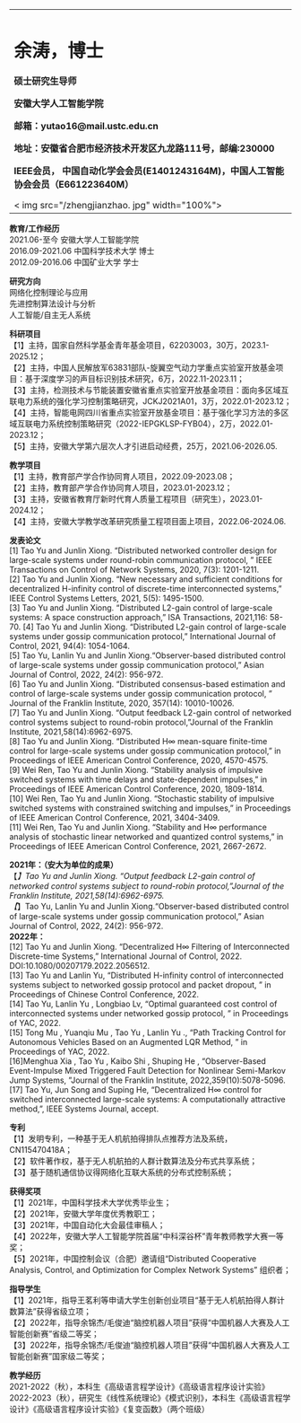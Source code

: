 <table border='0'>
	<tr>
   <td width="75%">
<h1>余涛，博士</h1>
<p><b>硕士研究生导师</b></p >
<p><b>安徽大学人工智能学院</b></p >
<p><b>邮箱：yutao16@mail.ustc.edu.cn</b></p>
<p><b>地址：安徽省合肥市经济技术开发区九龙路111号，邮编:230000</b></p>
<p><b>IEEE会员， 中国自动化学会会员(E1401243164M)，中国人工智能协会会员（E661223640M）</b></p>   	   
</td›
‹td width="25%">
< img src="/zhengjianzhao. jpg" width="100%">
</td>
</tr>
</table>

 **教育/工作经历**  
 2021.06-至今      安徽大学人工智能学院   
 2016.09-2021.06  中国科学技术大学  博士  
 2012.09-2016.06  中国矿业大学  学士

**研究方向**      
 网络化控制理论与应用  
 先进控制算法设计与分析  
 人工智能/自主无人系统
 
**科研项目**     
 【1】主持，国家自然科学基金青年基金项目，62203003，30万，2023.1-2025.12；     
 【2】主持，中国人民解放军63831部队-旋翼空气动力学重点实验室开放基金项目：基于深度学习的声目标识别技术研究，6万，2022.11-2023.11；   
 【3】主持，检测技术与节能装置安徽省重点实验室开放基金项目：面向多区域互联电力系统的强化学习控制策略研究，JCKJ2021A01，3万，2022.01-2023.12；   
 【4】主持，智能电网四川省重点实验室开放基金项目：基于强化学习方法的多区域互联电力系统控制策略研究（2022-IEPGKLSP-FYB04），2万，2022.01-2023.12；    
 【5】主持，安徽大学第六层次人才引进启动经费，25万，2021.06-2026.05.

**教学项目**  
【1】主持，教育部产学合作协同育人项目，2022.09-2023.08；   
【2】主持，教育部产学合作协同育人项目，2023.01-2023.12；   
【3】主持，安徽省教育厅新时代育人质量工程项目（研究生），2023.01-2024.12；  
【4】主持，安徽大学教学改革研究质量工程项目面上项目，2022.06-2024.06.

 

**发表论文**   
[1] Tao Yu and Junlin Xiong. “Distributed networked controller design for large-scale systems under round-robin communication protocol, ” IEEE Transactions on Control of Network Systems, 2020, 7(3): 1201-1211.   
[2] Tao Yu and Junlin Xiong. “New necessary and sufficient conditions for decentralized H-infinity control of discrete-time interconnected systems,” IEEE Control Systems Letters, 2021, 5(5): 1495-1500.   
[3] Tao Yu and Junlin Xiong. “Distributed L2-gain control of large-scale systems: A space construction approach,” ISA Transactions, 2021,116: 58-70.
[4] Tao Yu and Junlin Xiong. “Distributed L2-gain control of large-scale systems under gossip communication protocol,” International Journal of Control, 2021, 94(4): 1054-1064.   
[5] Tao Yu, Lanlin Yu and Junlin Xiong.“Observer-based distributed control of large-scale systems under gossip communication protocol,” Asian Journal of Control, 2022, 24(2): 956-972.   
[6] Tao Yu and Junlin Xiong. “Distributed consensus-based estimation and control of large-scale systems under gossip communication protocol, ” Journal of the Franklin Institute, 2020, 357(14): 10010-10026.   
[7] Tao Yu and Junlin Xiong. “Output feedback L2-gain control of networked control systems subject to round-robin protocol,”Journal of the Franklin Institute, 2021,58(14):6962-6975.   
[8] Tao Yu and Junlin Xiong. “Distributed H∞ mean-square finite-time control for large-scale systems under gossip communication protocol,” in Proceedings of IEEE American Control Conference, 2020, 4570-4575.   
[9] Wei Ren, Tao Yu and Junlin Xiong. “Stability analysis of impulsive switched systems with time delays and state-dependent impulses,” in Proceedings of IEEE American Control Conference, 2020, 1809-1814.   
[10] Wei Ren, Tao Yu and Junlin Xiong. “Stochastic stability of impulsive switched systems with constrained switching and impulses,” in Proceedings of IEEE American Control Conference, 2021, 3404-3409.   
[11] Wei Ren, Tao Yu and Junlin Xiong. “Stability and H∞ performance analysis of stochastic linear networked and quantized control systems,” in Proceedings of IEEE American Control Conference, 2021, 2667-2672.     

**2021年：（安大为单位的成果）**   
【*】Tao Yu and Junlin Xiong. “Output feedback L2-gain control of networked control systems subject to round-robin protocol,”Journal of the Franklin Institute, 2021,58(14):6962-6975.   
【*】Tao Yu, Lanlin Yu and Junlin Xiong.“Observer-based distributed control of large-scale systems under gossip communication protocol,” Asian Journal of Control, 2022, 24(2): 956-972.   
**2022年：**   
[12] Tao Yu and Junlin Xiong. “Decentralized H∞ Filtering of Interconnected Discrete-time Systems,” International Journal of Control, 2022. DOI:10.1080/00207179.2022.2056512.   
[13] Tao Yu and Lanlin Yu, “Distributed H-infinity control of interconnected systems subject to networked gossip protocol and packet dropout, ” in Proceedings of  Chinese Control Conference, 2022.   
[14] Tao Yu, Lanlin Yu , Longbiao Lv, “Optimal guaranteed cost control of interconnected systems under networked gossip protocol, ” in Proceedings of YAC, 2022.  
[15] Tong Mu , Yuanqiu Mu , Tao Yu , Lanlin Yu ., “Path Tracking Control for Autonomous Vehicles Based on an Augmented LQR Method, ” in Proceedings of YAC, 2022.   
[16]Menghua Xia , Tao Yu , Kaibo Shi , Shuping He , “Observer-Based Event-Impulse Mixed Triggered Fault Detection for Nonlinear Semi-Markov Jump Systems, ”Journal of the Franklin Institute, 2022,359(10):5078-5096.   
[17] Tao Yu, Jun Song and Suping He, “Decentralized H∞ control for switched interconnected large-scale systems: A computationally attractive method,”, IEEE Systems Journal, accept.   


**专利**   
【1】发明专利，一种基于无人机航拍得排队点推荐方法及系统，CN115470418A；   
【2】软件著作权，基于无人机航拍的人群计数算法及分布式共享系统；   
【3】基于随机通信协议得网络化互联大系统的分布式控制系统；   



**获得奖项**   
【1】2021年，中国科学技术大学优秀毕业生；   
【2】2021年，安徽大学年度优秀教职工；  
【3】2021年，中国自动化大会最佳审稿人；   
【4】2022年，安徽大学人工智能学院首届“中科深谷杯”青年教师教学大赛一等奖；   
【5】2021年，中国控制会议（合肥）邀请组“Distributed Cooperative Analysis, Control, and Optimization for Complex Network Systems” 组织者；  


**指导学生**    
【1】2021年，指导王茗利等申请大学生创新创业项目“基于无人机航拍得人群计数算法”获得省级立项；  
【2】2022年，指导余锦杰/毛俊迪“脑控机器人项目”获得“中国机器人大赛及人工智能创新赛”省级二等奖；     
【3】2022年，指导余锦杰/毛俊迪“脑控机器人项目”获得“中国机器人大赛及人工智能创新赛”国家级二等奖；   

**教学经历**  
2021-2022（秋），本科生《高级语言程学设计》《高级语言程序设计实验》   
2022-2023（秋），研究生《线性系统理论》《模式识别》，本科生《高级语言程学设计》《高级语言程序设计实验》《复变函数》（两个班级） 
